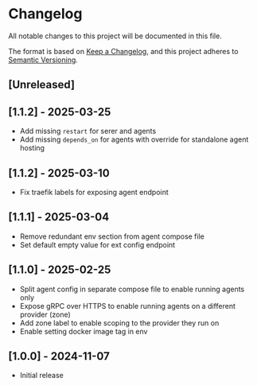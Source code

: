 # Changelog

All notable changes to this project will be documented in this file.

The format is based on [Keep a Changelog](https://keepachangelog.com/en/1.0.0/),
and this project adheres to [Semantic Versioning](https://semver.org/spec/v2.0.0.html).

## [Unreleased]

## [1.1.2] - 2025-03-25

- Add missing `restart` for serer and agents
- Add missing `depends_on` for agents with override for standalone agent hosting

## [1.1.2] - 2025-03-10

- Fix traefik labels for exposing agent endpoint 

## [1.1.1] - 2025-03-04

- Remove redundant env section from agent compose file
- Set default empty value for ext config endpoint

## [1.1.0] - 2025-02-25

- Split agent config in separate compose file to enable running agents only
- Expose gRPC over HTTPS to enable running agents on a different provider (zone)
- Add zone label to enable scoping to the provider they run on
- Enable setting docker image tag in env

## [1.0.0] - 2024-11-07

- Initial release